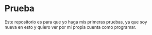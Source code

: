 # Prueba
Este repositorio es para que yo haga mis primeras pruebas, ya que soy nueva en esto y quiero ver por mi propia cuenta como programar.
